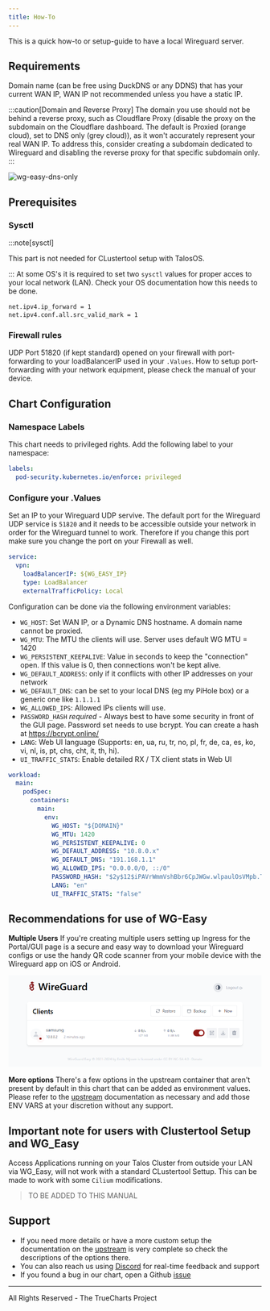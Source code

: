```yaml
---
title: How-To
---
```


This is a quick how-to or setup-guide to have a local Wireguard server.

## Requirements

Domain name (can be free using DuckDNS or any DDNS) that has your current WAN IP, WAN IP not recommended unless you have a static IP.
  
:::caution[Domain and Reverse Proxy]
The domain you use should not be behind a reverse proxy, such as Cloudflare Proxy (disable the proxy on the subdomain on the Cloudflare dashboard. The default is Proxied (orange cloud), set to DNS only (grey cloud)), as it won't accurately represent your real WAN IP. To address this, consider creating a subdomain dedicated to Wireguard and disabling the reverse proxy for that specific subdomain only.
:::

![wg-easy-dns-only](./img/wg-easy-dns-only.png)

## Prerequisites

### Sysctl
:::note[sysctl]

This part is not needed for CLustertool setup with TalosOS.

:::
At some OS's it is required to set two `sysctl` values for proper acces to your local network (LAN). Check your OS documentation how this needs to be done.
```
net.ipv4.ip_forward = 1
net.ipv4.conf.all.src_valid_mark = 1 
```

### Firewall rules
UDP Port 51820 (if kept standard) opened on your firewall with port-forwarding to your loadBalancerIP used in your `.Values`. How to setup port-forwarding with your network equipment, please check the manual of your device.

## Chart Configuration

### Namespace Labels
This chart needs to privileged rights. Add the following label to your namespace:

```yaml
labels:
  pod-security.kubernetes.io/enforce: privileged
``` 
### Configure your .Values

Set an IP to your Wireguard UDP servive.
The default port for the Wireguard UDP service is `51820` and it needs to be accessible outside your network in order for the Wireguard tunnel to work. Therefore if you change this port make sure you change the port on your Firewall as well.

```yaml    
service:
  vpn:
    loadBalancerIP: ${WG_EASY_IP}
    type: LoadBalancer
    externalTrafficPolicy: Local
```

Configuration can be done via the following environment variables:

- `WG_HOST`: Set WAN IP, or a Dynamic DNS hostname. A domain name cannot be proxied.
- `WG_MTU`: The MTU the clients will use. Server uses default WG MTU = 1420
- `WG_PERSISTENT_KEEPALIVE`: Value in seconds to keep the "connection" open. If this value is 0, then connections won't be kept alive.
- `WG_DEFAULT_ADDRESS`: only if it conflicts with other IP addresses on your network
- `WG_DEFAULT_DNS`: can be set to your local DNS (eg my PiHole box) or a generic one like `1.1.1.1`
- `WG_ALLOWED_IPS`: Allowed IPs clients will use.
- `PASSWORD_HASH` _required_ - Always best to have some security in front of the GUI page. Password set needs to use bcrypt. You can create a hash at https://bcrypt.online/
- `LANG`: Web UI language (Supports: en, ua, ru, tr, no, pl, fr, de, ca, es, ko, vi, nl, is, pt, chs, cht, it, th, hi).
- `UI_TRAFFIC_STATS`: Enable detailed RX / TX client stats in Web UI


```yaml
workload:
  main:
    podSpec:
      containers:
        main:
          env:
            WG_HOST: "${DOMAIN}"
            WG_MTU: 1420
            WG_PERSISTENT_KEEPALIVE: 0
            WG_DEFAULT_ADDRESS: "10.8.0.x"
            WG_DEFAULT_DNS: "191.168.1.1"
            WG_ALLOWED_IPS: "0.0.0.0/0, ::/0"
            PASSWORD_HASH: "$2y$12$iPAVrWmmVshBbr6CpJWGw.wlpaulOsVMpb.Tdo53xnNrpZt.T9odK"
            LANG: "en"
            UI_TRAFFIC_STATS: "false"
```


## Recommendations for use of WG-Easy
**Multiple Users**
If you're creating multiple users setting up Ingress for the Portal/GUI page is a secure and easy way to download your Wireguard configs or use the handy QR code scanner from your mobile device with the Wireguard app on iOS or Android.

![wg-chart-gui](./img/wg-easy-gui.png)

**More options**
There's a few options in the upstream container that aren't present by default in this chart that can be added as environment values. Please refer to the [upstream](https://github.com/weejewel/wg-easy) documentation as necessary and add those ENV VARS at your discretion without any support.

## Important note for users with Clustertool Setup and WG_Easy
Access Applications running on your Talos Cluster from outside your LAN via WG_Easy, will not work with a standard CLustertool Settup.
This can be made to work with some `Cilium` modifications.

> TO BE ADDED TO THIS MANUAL


## Support

- If you need more details or have a more custom setup the documentation on the [upstream](https://github.com/wg-easy/wg-easy) is very complete so check the descriptions of the options there.
- You can also reach us using [Discord](https://discord.gg/tVsPTHWTtr) for real-time feedback and support
- If you found a bug in our chart, open a Github [issue](https://github.com/truecharts/apps/issues/new/choose)

---

All Rights Reserved - The TrueCharts Project
